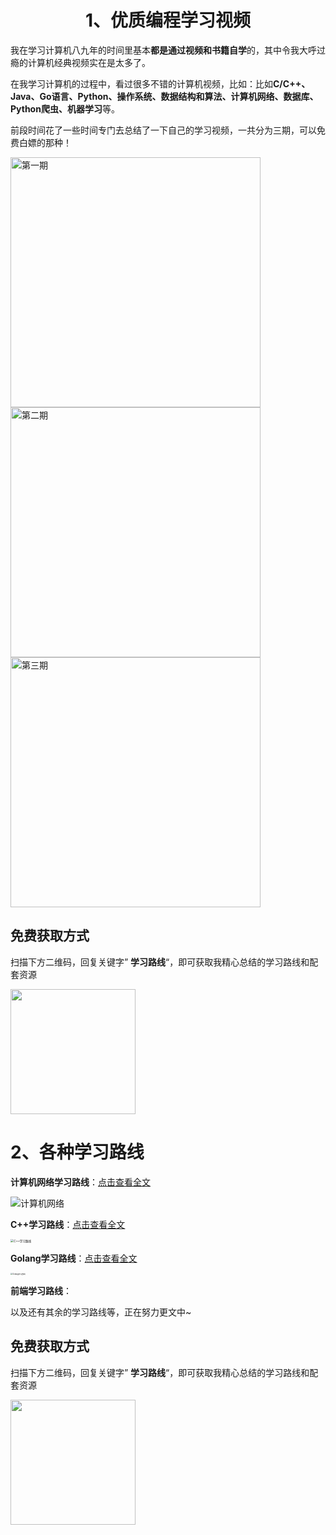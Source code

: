 ## <h1 align="center">1、优质编程学习视频</h1>

我在学习计算机八九年的时间里基本**都是通过视频和书籍自学**的，其中令我大呼过瘾的计算机经典视频实在是太多了。

在我学习计算机的过程中，看过很多不错的计算机视频，比如：比如**C/C++、Java、Go语言、Python、操作系统、数据结构和算法、计算机网络、数据库、Python爬虫、机器学习**等。

前段时间花了一些时间专门去总结了一下自己的学习视频，一共分为三期，可以免费白嫖的那种！

<img src="http://oss.interviewguide.cn/img/202203261421142.png" alt="第一期" style="width:400px;" />

<img src="http://oss.interviewguide.cn/img/202203261421279.png" alt="第二期" style="width:400px;" />

<img src="http://oss.interviewguide.cn/img/202203261422715.png" alt="第三期" style="width:400px;"  />

## 免费获取方式

扫描下方二维码，回复关键字” **学习路线**“，即可获取我精心总结的学习路线和配套资源

<img src="http://oss.interviewguide.cn/img/202203261416899.png" style="width:200px" />



## <h1 style="align:center">2、各种学习路线</h1>

**计算机网络学习路线**：[点击查看全文](https://mp.weixin.qq.com/s?__biz=Mzg2MDU0ODM3MA==&mid=2247501298&idx=1&sn=5fc050d0a35c53e810823828f04a8e1c&chksm=ce26398ff951b099d3216a7cf5bae003aaf089501bfc8b4553c4c07f2239bd1c4a95473ecc7c&scene=178&cur_album_id=1857548892041478149#rd)

![计算机网络](http://oss.interviewguide.cn/img/202203261506718.png)

**C++学习路线**：[点击查看全文](https://mp.weixin.qq.com/s/3pcENm2--dVWksNjvtCTcQ)

<img src="http://oss.interviewguide.cn/img/202203261423316.png" alt="C++学习路线" style="zoom:33%;" />



**Golang学习路线**：[点击查看全文](https://mp.weixin.qq.com/s/HkIKYaQfgI9_1o6o7LbGVg)

<img src="http://oss.interviewguide.cn/img/202203261423317.png" alt="Golang学习路线" style="zoom:20%;" />

**前端学习路线**：

以及还有其余的学习路线等，正在努力更文中~

## 免费获取方式

扫描下方二维码，回复关键字” **学习路线**“，即可获取我精心总结的学习路线和配套资源

<img src="http://oss.interviewguide.cn/img/202203261416899.png" style="width:200px" />

